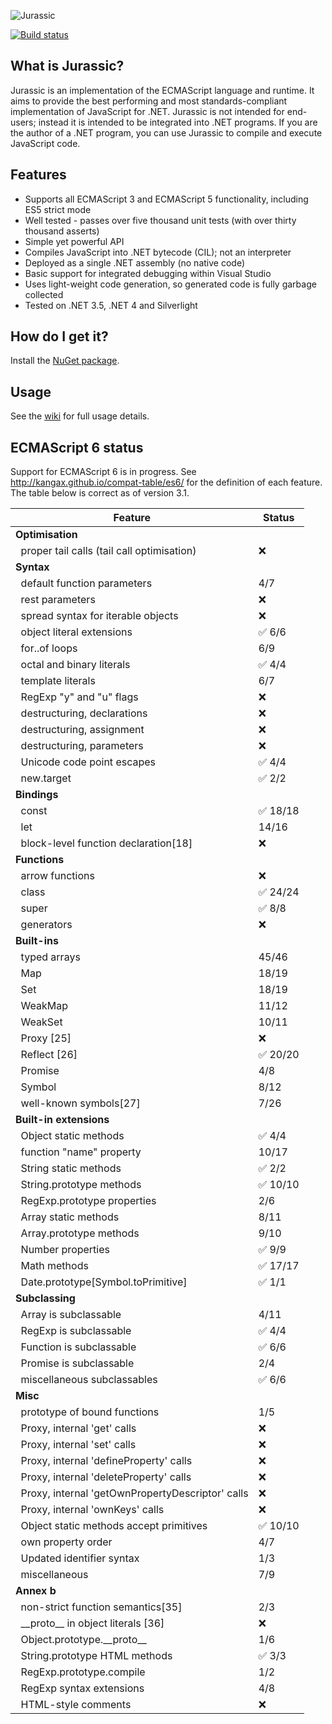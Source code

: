 ![Jurassic](https://raw.githubusercontent.com/wiki/paulbartrum/jurassic/logo.png)

[![Build status](https://ci.appveyor.com/api/projects/status/rx2xy5srhmv3kbkd/branch/master?svg=true)](https://ci.appveyor.com/project/paulbartrum/jurassic/branch/master)

## What is Jurassic?

Jurassic is an implementation of the ECMAScript language and runtime. It aims to provide
the best performing and most standards-compliant implementation of JavaScript for .NET.
Jurassic is not intended for end-users; instead it is intended to be integrated into .NET
programs. If you are the author of a .NET program, you can use Jurassic to compile and
execute JavaScript code.

## Features
* Supports all ECMAScript 3 and ECMAScript 5 functionality, including ES5 strict mode
* Well tested - passes over five thousand unit tests (with over thirty thousand asserts)
* Simple yet powerful API
* Compiles JavaScript into .NET bytecode (CIL); not an interpreter
* Deployed as a single .NET assembly (no native code)
* Basic support for integrated debugging within Visual Studio
* Uses light-weight code generation, so generated code is fully garbage collected
* Tested on .NET 3.5, .NET 4 and Silverlight

## How do I get it?

Install the [NuGet package](https://www.nuget.org/packages/Jurassic/).

## Usage

See the [wiki](https://github.com/paulbartrum/jurassic/wiki) for full usage details.

## ECMAScript 6 status

Support for ECMAScript 6 is in progress. See http://kangax.github.io/compat-table/es6/
for the definition of each feature. The table below is correct as of version 3.1.

Feature|Status
-------|------
**Optimisation**|
&nbsp;&nbsp;proper tail calls (tail call optimisation)|:x:
**Syntax**|
&nbsp;&nbsp;default function parameters|4/7
&nbsp;&nbsp;rest parameters|:x:
&nbsp;&nbsp;spread syntax for iterable objects|:x:
&nbsp;&nbsp;object literal extensions|:white_check_mark: 6/6
&nbsp;&nbsp;for..of loops|6/9
&nbsp;&nbsp;octal and binary literals|:white_check_mark: 4/4
&nbsp;&nbsp;template literals|6/7
&nbsp;&nbsp;RegExp "y" and "u" flags|:x:
&nbsp;&nbsp;destructuring, declarations|:x:
&nbsp;&nbsp;destructuring, assignment|:x:
&nbsp;&nbsp;destructuring, parameters|:x:
&nbsp;&nbsp;Unicode code point escapes|:white_check_mark: 4/4
&nbsp;&nbsp;new.target|:white_check_mark: 2/2
**Bindings**|
&nbsp;&nbsp;const|:white_check_mark: 18/18
&nbsp;&nbsp;let|14/16
&nbsp;&nbsp;block-level function declaration[18]|:x:
**Functions**|
&nbsp;&nbsp;arrow functions|:x:
&nbsp;&nbsp;class|:white_check_mark: 24/24
&nbsp;&nbsp;super|:white_check_mark: 8/8
&nbsp;&nbsp;generators|:x:
**Built-ins**|
&nbsp;&nbsp;typed arrays|45/46
&nbsp;&nbsp;Map|18/19
&nbsp;&nbsp;Set|18/19
&nbsp;&nbsp;WeakMap|11/12
&nbsp;&nbsp;WeakSet|10/11
&nbsp;&nbsp;Proxy  [25]|:x:
&nbsp;&nbsp;Reflect  [26]|:white_check_mark: 20/20
&nbsp;&nbsp;Promise|4/8
&nbsp;&nbsp;Symbol|8/12
&nbsp;&nbsp;well-known symbols[27]|7/26
**Built-in extensions**|
&nbsp;&nbsp;Object static methods|:white_check_mark: 4/4
&nbsp;&nbsp;function "name" property|10/17
&nbsp;&nbsp;String static methods|:white_check_mark: 2/2
&nbsp;&nbsp;String.prototype methods|:white_check_mark: 10/10
&nbsp;&nbsp;RegExp.prototype properties|2/6
&nbsp;&nbsp;Array static methods|8/11
&nbsp;&nbsp;Array.prototype methods|9/10
&nbsp;&nbsp;Number properties|:white_check_mark: 9/9
&nbsp;&nbsp;Math methods|:white_check_mark: 17/17
&nbsp;&nbsp;Date.prototype[Symbol.toPrimitive]|:white_check_mark: 1/1
**Subclassing**|
&nbsp;&nbsp;Array is subclassable|4/11
&nbsp;&nbsp;RegExp is subclassable|:white_check_mark: 4/4
&nbsp;&nbsp;Function is subclassable|:white_check_mark: 6/6
&nbsp;&nbsp;Promise is subclassable|2/4
&nbsp;&nbsp;miscellaneous subclassables|:white_check_mark: 6/6
**Misc**|
&nbsp;&nbsp;prototype of bound functions|1/5
&nbsp;&nbsp;Proxy, internal 'get' calls|:x:
&nbsp;&nbsp;Proxy, internal 'set' calls|:x:
&nbsp;&nbsp;Proxy, internal 'defineProperty' calls|:x:
&nbsp;&nbsp;Proxy, internal 'deleteProperty' calls|:x:
&nbsp;&nbsp;Proxy, internal 'getOwnPropertyDescriptor' calls|:x:
&nbsp;&nbsp;Proxy, internal 'ownKeys' calls|:x:
&nbsp;&nbsp;Object static methods accept primitives|:white_check_mark: 10/10
&nbsp;&nbsp;own property order|4/7
&nbsp;&nbsp;Updated identifier syntax|1/3
&nbsp;&nbsp;miscellaneous|7/9
**Annex b**|
&nbsp;&nbsp;non-strict function semantics[35]|2/3
&nbsp;&nbsp;\_\_proto\_\_ in object literals  [36]|:x:
&nbsp;&nbsp;Object.prototype.\_\_proto\_\_|1/6
&nbsp;&nbsp;String.prototype HTML methods|:white_check_mark: 3/3
&nbsp;&nbsp;RegExp.prototype.compile|1/2
&nbsp;&nbsp;RegExp syntax extensions|4/8
&nbsp;&nbsp;HTML-style comments|:x:
